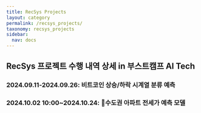 ```yaml
---
title: RecSys Projects
layout: category
permalink: /recsys_projects/
taxonomy: recsys_projects
sidebar:
  nav: docs
---
```

## RecSys 프로젝트 수행 내역 상세 in 부스트캠프 AI Tech


### 2024.09.11-2024.09.26: 비트코인 상승/하락 시계열 분류 예측

### 2024.10.02 10:00~2024.10.24: 수도권 아파트 전세가 예측 모델